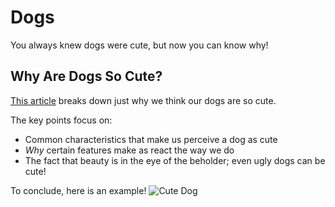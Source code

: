 # Dogs
You always knew dogs were cute, but now you can know why!

## Why Are Dogs So Cute?
[This article](https://www.rover.com/blog/science-cute-dogs/) breaks down just why we think our dogs are so cute. 

The key points focus on:
* Common characteristics that make us perceive a dog as cute
* *Why* certain features make as react the way we do
* The fact that beauty is in the eye of the beholder; even ugly dogs can be cute!

To conclude, here is an example! 
![Cute Dog](https://github.com/mindibyrum/Dogs/blob/master/Snapchat-20140208012927.jpg)
